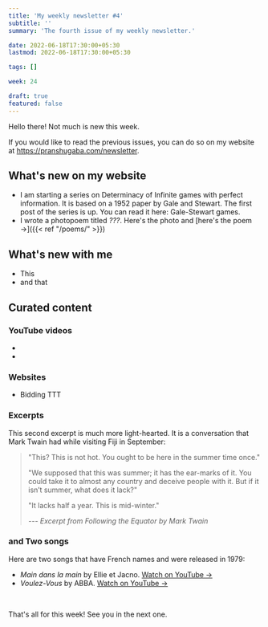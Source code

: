 ```yaml
---
title: 'My weekly newsletter #4'
subtitle: ''
summary: 'The fourth issue of my weekly newsletter.'

date: 2022-06-18T17:30:00+05:30
lastmod: 2022-06-18T17:30:00+05:30

tags: []

week: 24

draft: true
featured: false
---
```


Hello there!
Not much is new this week.

If you would like to read the previous issues, you can do so on my website at https://pranshugaba.com/newsletter.

## What's new on my website

- I am starting a series on Determinacy of Infinite games with perfect information. It is based on a 1952 paper by Gale and Stewart. The first post of the series is up. You can read it here: Gale-Stewart games.
- I wrote a photopoem titled _???_. Here's the photo
  and [here's the poem &#8594;]({{< ref "/poems/" >}})

## What's new with me

- This
- and that

## Curated content

### YouTube videos

-
-

### Websites

- Bidding TTT

### Excerpts

This second excerpt is much more light-hearted. It is a conversation that Mark Twain had while visiting Fiji in September:

> "This? This is not hot. You ought to be here in the summer time once."
>
> "We supposed that this was summer; it has the ear-marks of it. You could take it to almost any country and deceive people with it. But if it isn’t summer, what does it lack?"
>
> "It lacks half a year. This is mid-winter."
>
> <cite>--- Excerpt from Following the Equator by Mark Twain</cite>

### and Two songs

Here are two songs that have French names and were released in 1979:

- _Main dans la main_ by Ellie et Jacno. [Watch on YouTube &#8594;](https://www.youtube.com/watch?v=SolYdL5tcag)
- _Voulez-Vous_ by ABBA. [Watch on YouTube &#8594;](https://www.youtube.com/watch?v=za05HBtGsgU)

&nbsp;

That's all for this week! See you in the next one.
